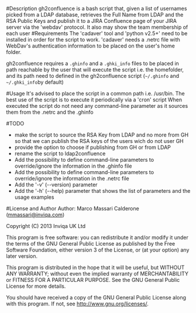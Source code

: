 #Description
gh2confluence is a bash script that, given a list of usernames picked from a LDAP database, retrieves the Full Name from LDAP and the RSA Public Keys and publish it to a JIRA Confluence page of your JIRA server via the 'webdav' protocol.
It also may show the team membership of each user
#Requirements
The 'cadaver' tool and 'python v2.5+' need to be installed in order for the script to work.
'cadaver' needs a .netrc file with WebDav's authentication information to be placed on the user's home folder.

gh2confluence requires a `.ghinfo` and a `.ghki_info` files to be placed in path reachable by the user that will execute the script i.e. the homefolder, and its path need to defined in the gh2confluence script (`~/.ghinfo` and `~/.ghki_info`by default)

#Usage
It's advised to place the script in a common path i.e. /usr/bin.
The best use of the script is to execute it periodically via a 'cron' script
When executed the script do not need any command-line parameter as it sources them from the .netrc and the .ghinfo

#TODO
- make the script to source the RSA Key from LDAP and no more from GH so that we can publish the RSA keys of the users wich do not user GH
- provide the option to choose if publishing from GH or from LDAP
- rename the script to ldap2confluence
- Add the possibility to define command-line parameters to override/ignore the information in the .ghinfo file
- Add the possibility to define command-line parameters to override/ignore the information in the .netrc file
- Add the '-v' (--version) parameter
- Add the '-h' (--help) parameter that shows the list of parameters and the usage examples

#License and Author
Author: Marco Massari Calderone (mmassari@inviqa.com)

Copyright (C) 2013 Inviqa UK Ltd

This program is free software: you can redistribute it and/or modify it under the terms of the GNU General Public License as published by the Free Software Foundation, either version 3 of the License, or (at your option) any later version.

This program is distributed in the hope that it will be useful, but WITHOUT ANY WARRANTY; without even the implied warranty of MERCHANTABILITY or FITNESS FOR A PARTICULAR PURPOSE. See the GNU General Public License for more details.

You should have received a copy of the GNU General Public License along with this program. If not, see http://www.gnu.org/licenses/.

